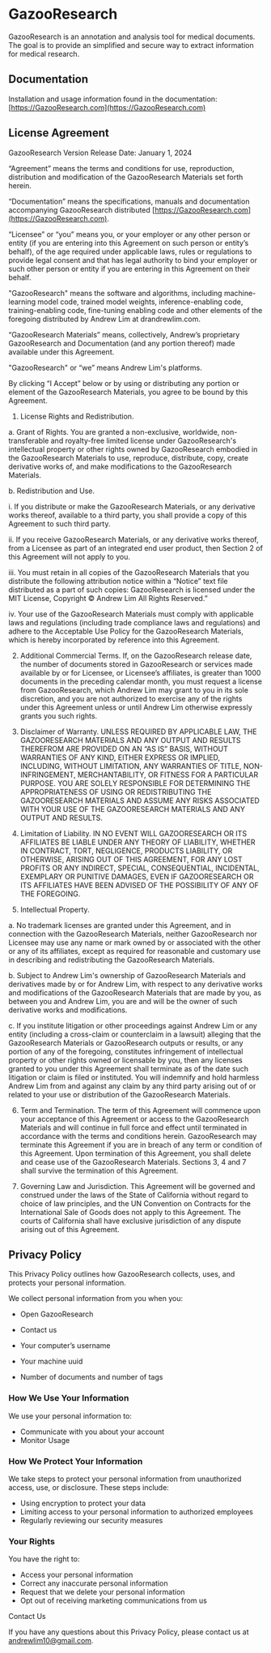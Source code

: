 # GazooResearch
GazooResearch is an annotation and analysis tool for medical documents. The goal is to provide an simplified and secure way to extract information for medical research.

## Documentation
Installation and usage information found in the documentation:
[https://GazooResearch.com](https://GazooResearch.com)

## License Agreement
GazooResearch Version Release Date: January 1, 2024

“Agreement” means the terms and conditions for use, reproduction, distribution and modification of the GazooResearch Materials set forth herein.

“Documentation” means the specifications, manuals and documentation accompanying GazooResearch distributed [https://GazooResearch.com](https://GazooResearch.com).

“Licensee” or “you” means you, or your employer or any other person or entity (if you are entering into this Agreement on such person or entity’s behalf), of the age required under applicable laws, rules or regulations to provide legal consent and that has legal authority to bind your employer or such other person or entity if you are entering in this Agreement on their behalf.

"GazooResearch" means the software and algorithms, including machine-learning model code, trained model weights, inference-enabling code, training-enabling code, fine-tuning enabling code and other elements of the foregoing distributed by Andrew Lim at drandrewlim.com.

“GazooResearch Materials” means, collectively, Andrew’s proprietary GazooResearch and Documentation (and any portion thereof) made available under this Agreement.

"GazooResearch" or “we” means Andrew Lim's platforms.

By clicking “I Accept” below or by using or distributing any portion or element of the GazooResearch Materials, you agree to be bound by this Agreement.

1. License Rights and Redistribution.

a. Grant of Rights. You are granted a non-exclusive, worldwide, non-transferable and royalty-free limited license under GazooResearch's intellectual property or other rights owned by GazooResearch embodied in the GazooResearch Materials to use, reproduce, distribute, copy, create derivative works of, and make modifications to the GazooResearch Materials.

b. Redistribution and Use.

i. If you distribute or make the GazooResearch Materials, or any derivative works thereof, available to a third party, you shall provide a copy of this Agreement to such third party.

ii. If you receive GazooResearch Materials, or any derivative works thereof, from a Licensee as part of an integrated end user product, then Section 2 of this Agreement will not apply to you.

iii. You must retain in all copies of the GazooResearch Materials that you distribute the following attribution notice within a “Notice” text file distributed as a part of such copies: GazooResearch is licensed under the MIT License, Copyright © Andrew Lim All Rights Reserved.”

iv. Your use of the GazooResearch Materials must comply with applicable laws and regulations (including trade compliance laws and regulations) and adhere to the Acceptable Use Policy for the GazooResearch Materials, which is hereby incorporated by reference into this Agreement.

2. Additional Commercial Terms. If, on the GazooResearch release date, the number of documents stored in GazooResearch or services made available by or for Licensee, or Licensee’s affiliates, is greater than 1000 documents in the preceding calendar month, you must request a license from GazooResearch, which Andrew Lim may grant to you in its sole discretion, and you are not authorized to exercise any of the rights under this Agreement unless or until Andrew Lim otherwise expressly grants you such rights.

3. Disclaimer of Warranty. UNLESS REQUIRED BY APPLICABLE LAW, THE GAZOORESEARCH MATERIALS AND ANY OUTPUT AND RESULTS THEREFROM ARE PROVIDED ON AN “AS IS” BASIS, WITHOUT WARRANTIES OF ANY KIND, EITHER EXPRESS OR IMPLIED, INCLUDING, WITHOUT LIMITATION, ANY WARRANTIES OF TITLE, NON-INFRINGEMENT, MERCHANTABILITY, OR FITNESS FOR A PARTICULAR PURPOSE. YOU ARE SOLELY RESPONSIBLE FOR DETERMINING THE APPROPRIATENESS OF USING OR REDISTRIBUTING THE GAZOORESEARCH MATERIALS AND ASSUME ANY RISKS ASSOCIATED WITH YOUR USE OF THE GAZOORESEARCH MATERIALS AND ANY OUTPUT AND RESULTS.

4. Limitation of Liability. IN NO EVENT WILL GAZOORESEARCH OR ITS AFFILIATES BE LIABLE UNDER ANY THEORY OF LIABILITY, WHETHER IN CONTRACT, TORT, NEGLIGENCE, PRODUCTS LIABILITY, OR OTHERWISE, ARISING OUT OF THIS AGREEMENT, FOR ANY LOST PROFITS OR ANY INDIRECT, SPECIAL, CONSEQUENTIAL, INCIDENTAL, EXEMPLARY OR PUNITIVE DAMAGES, EVEN IF GAZOORESEARCH OR ITS AFFILIATES HAVE BEEN ADVISED OF THE POSSIBILITY OF ANY OF THE FOREGOING.

5. Intellectual Property.

a. No trademark licenses are granted under this Agreement, and in connection with the GazooResearch Materials, neither GazooResearch nor Licensee may use any name or mark owned by or associated with the other or any of its affiliates, except as required for reasonable and customary use in describing and redistributing the GazooResearch Materials.

b. Subject to Andrew Lim's ownership of GazooResearch Materials and derivatives made by or for Andrew Lim, with respect to any derivative works and modifications of the GazooResearch Materials that are made by you, as between you and Andrew Lim, you are and will be the owner of such derivative works and modifications.

c. If you institute litigation or other proceedings against Andrew Lim or any entity (including a cross-claim or counterclaim in a lawsuit) alleging that the GazooResearch Materials or GazooResearch outputs or results, or any portion of any of the foregoing, constitutes infringement of intellectual property or other rights owned or licensable by you, then any licenses granted to you under this Agreement shall terminate as of the date such litigation or claim is filed or instituted. You will indemnify and hold harmless Andrew Lim from and against any claim by any third party arising out of or related to your use or distribution of the GazooResearch Materials.

6. Term and Termination. The term of this Agreement will commence upon your acceptance of this Agreement or access to the GazooResearch Materials and will continue in full force and effect until terminated in accordance with the terms and conditions herein. GazooResearch may terminate this Agreement if you are in breach of any term or condition of this Agreement. Upon termination of this Agreement, you shall delete and cease use of the GazooResearch Materials. Sections 3, 4 and 7 shall survive the termination of this Agreement.

7. Governing Law and Jurisdiction. This Agreement will be governed and construed under the laws of the State of California without regard to choice of law principles, and the UN Convention on Contracts for the International Sale of Goods does not apply to this Agreement. The courts of California shall have exclusive jurisdiction of any dispute arising out of this Agreement.


## Privacy Policy
This Privacy Policy outlines how GazooResearch collects, uses, and protects your personal information.


We collect personal information from you when you:
- Open GazooResearch
- Contact us

- Your computer’s username
- Your machine uuid
- Number of documents and number of tags

### How We Use Your Information

We use your personal information to:
- Communicate with you about your account
- Monitor Usage

### How We Protect Your Information

We take steps to protect your personal information from unauthorized access, use, or disclosure. These steps include:
- Using encryption to protect your data
- Limiting access to your personal information to authorized employees
- Regularly reviewing our security measures

### Your Rights

You have the right to:
- Access your personal information
- Correct any inaccurate personal information
- Request that we delete your personal information
- Opt out of receiving marketing communications from us

Contact Us

If you have any questions about this Privacy Policy, please contact us at andrewlim10@gmail.com.

